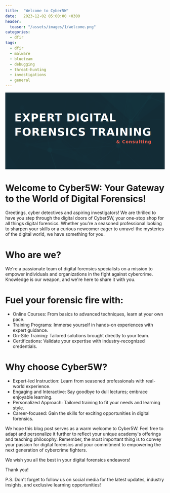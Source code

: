 ```yaml
---
title:  "Welcome to Cyber5W"
date:   2023-12-02 05:00:00 +0300
header:
  teaser: "/assets/images/1/welcome.png"
categories: 
  - dfir
tags:
  - dfir
  - malware
  - blueteam
  - debugging
  - threat-hunting
  - investigations
  - general
---
```

![welcome](/assets/images/1/welcome.png)

# Welcome to Cyber5W: Your Gateway to the World of Digital Forensics!

Greetings, cyber detectives and aspiring investigators! We are thrilled to have you step through the digital doors of Cyber5W, your one-stop shop for all things digital forensics. Whether you're a seasoned professional looking to sharpen your skills or a curious newcomer eager to unravel the mysteries of the digital world, we have something for you.

# Who are we?
We're a passionate team of digital forensics specialists on a mission to empower individuals and organizations in the fight against cybercrime. Knowledge is our weapon, and we're here to share it with you.

# Fuel your forensic fire with:
- Online Courses: From basics to advanced techniques, learn at your own pace.
- Training Programs: Immerse yourself in hands-on experiences with expert guidance.
- On-Site Training: Tailored solutions brought directly to your team.
- Certifications: Validate your expertise with industry-recognized credentials.

# Why choose Cyber5W?
- Expert-led Instruction: Learn from seasoned professionals with real-world experience.
- Engaging and Interactive: Say goodbye to dull lectures; embrace enjoyable learning.
- Personalized Approach: Tailored training to fit your needs and learning style.
- Career-focused: Gain the skills for exciting opportunities in digital forensics.

We hope this blog post serves as a warm welcome to Cyber5W. Feel free to adapt and personalize it further to reflect your unique academy's offerings and teaching philosophy. Remember, the most important thing is to convey your passion for digital forensics and your commitment to empowering the next generation of cybercrime fighters.

We wish you all the best in your digital forensics endeavors!

Thank you!

P.S. Don't forget to follow us on social media for the latest updates, industry insights, and exclusive learning opportunities!
